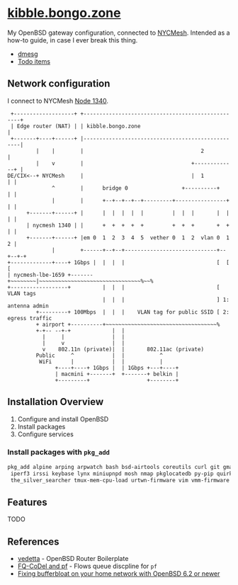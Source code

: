 # [kibble.bongo.zone](https://kibble.bongo.zone/)
My OpenBSD gateway configuration, connected to [NYCMesh](https://nycmesh.net). Intended as a how-to guide, in case I ever break this thing.

* [dmesg](http://dmesgd.nycbug.org/index.cgi?do=view&id=3701)
* [Todo items](https://github.com/bongozone/kibble/issues)

## Network configuration

I connect to NYCMesh [Node 1340](https://docs.nycmesh.net/nodes/node-1340/).

```
 +-------------------+ +--------------------------------------------------+
 | Edge router (NAT) | | kibble.bongo.zone                                |
 +-------+----+------+ |--------------------------------------------------|
         |    |        |                                     2            |
         |    v        |                                  +-------------+ |
DE/CIX<--+ NYCMesh     |                                  |  1          | |
              ^        |      bridge 0                 +----------+     | |
              |        |      +--+--+--+--+---------+----------------+  | |
      +-------+------+ |      |  |  |  |  |         |  |  |       |  |  | |
      | nycmesh 1340 | |      +  +  +  +  +         +  +  +       +  +  | |
      +-------+------+ |em 0  1  2  3  4  5  vether 0  1  2  vlan 0  1  2 |
              |        +------+--+--+-----------------------------+--+--+-+
+-------------+----+ 1Gbps |  |  |  |                             [  [  [
| nycmesh-lbe-1659 +-------+~~~~~~~~|~~~~~~~~~~~~~~~~~~~~~~~~~~~~~~~~%~~%
+------------------+          |  |  |                             [ VLAN tags
                              |  |  |                             ] 1: antenna admin
         +---------+ 100Mbps  |  |  |    VLAN tag for public SSID [ 2: egress traffic
         + airport +----------+~~~~~~~~~~~~~~~~~~~~~~~~~~~~~~~~~~~%
         +-+-- --+-+             |  |
           |     |               |  |
           |     v               |  |
           v    802.11n (private)|  |       802.11ac (private)
         Public     ^            |  |           ^
          WiFi      |            |  |           |
               +----+----+ 1Gbps |  | 1Gbps +---+----+
               | macmini +-------+  +-------+ belkin |
               +---------+                  +--------+
```
<!-- http://www.asciidraw.com/ -->

## Installation Overview
1. Configure and install OpenBSD
2. Install packages
3. Configure services

### Install packages with `pkg_add` 

```bash
pkg_add alpine arping arpwatch bash bsd-airtools coreutils curl git gmake go hping htop intel-firmware \
 iperf3 irssi keybase lynx miniupnpd mosh nmap pkglocatedb py-pip quirks rsync rtl-sdr sshguard \
 the_silver_searcher tmux-mem-cpu-load urtwn-firmware vim vmm-firmware w3m wget zsh
```
<!--
Try to populate from `pkg_info -m | cut -d ' ' -f 1| sed 's/-[1234567890].*//'`
-->

## Features

TODO

## References

* [vedetta](https://github.com/vedetta-com/vedetta) - OpenBSD Router Boilerplate
* [FQ-CoDel and pf](https://www.reddit.com/r/openbsd/comments/75ps6h/fqcodel_and_pf/) - Flows queue discpline for `pf`
* [Fixing bufferbloat on your home network with OpenBSD 6.2 or newer](https://pauladamsmith.com/blog/2018/07/fixing-bufferbloat-on-your-home-network-with-openbsd-6.2-or-newer.html)


<!--

Updating files -- mount the root file system in ./mnt using sshfs

sshfs -o sshfs_debug -o reconnect root@kibble.bongo.zone:/ ~/mnt/kibble

Copy over updated files only:

rsync -v --existing mnt/etc/* src/etc
rsync -v --existing mnt/var/* src/var


-->